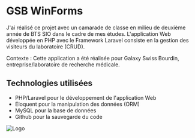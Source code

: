 


# GSB WinForms

J'ai réalisé ce projet avec un camarade de classe en milieu de deuxième année de BTS SIO dans le cadre de mes études. L'application Web développée en PHP avec le Framework Laravel consiste en la gestion des visiteurs du laboratoire (CRUD).

Contexte : Cette application a été réalisée pour Galaxy Swiss Bourdin, entreprise/laboratoire de recherche médicale.


## Technologies utilisées

 - PHP/Laravel pour le développement de l'application Web
 - Eloquent pour la manipulation des données (ORM)
 - MySQL pour la base de données 
 - Github pour la sauvegarde du code


![Logo](https://baptiste-bisson.com/wp-content/uploads/2016/04/Logo-gsb.png)
